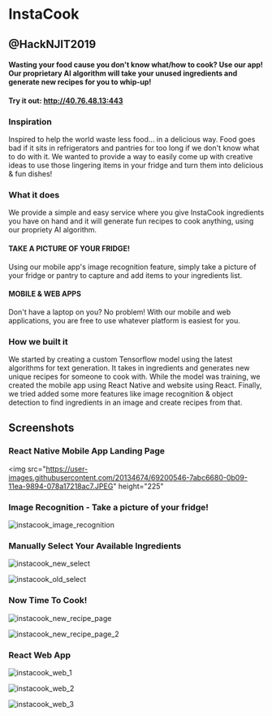 # InstaCook
## @HackNJIT2019

#### Wasting your food cause you don't know what/how to cook? Use our app! Our proprietary AI algorithm will take your unused ingredients and generate new recipes for you to whip-up!

#### Try it out: http://40.76.48.13:443

### Inspiration
Inspired to help the world waste less food... in a delicious way. Food goes bad if it sits in refrigerators and pantries for too long if we don't know what to do with it. We wanted to provide a way to easily come up with creative ideas to use those lingering items in your fridge and turn them into delicious & fun dishes!

### What it does
We provide a simple and easy service where you give InstaCook ingredients you have on hand and it will generate fun recipes to cook anything, using our propriety AI algorithm.

#### TAKE A PICTURE OF YOUR FRIDGE!
Using our mobile app's image recognition feature, simply take a picture of your fridge or pantry to capture and add items to your ingredients list.

#### MOBILE & WEB APPS
Don't have a laptop on you? No problem! With our mobile and web applications, you are free to use whatever platform is easiest for you.

### How we built it
We started by creating a custom Tensorflow model using the latest algorithms for text generation. It takes in ingredients and generates new unique recipes for someone to cook with. While the model was training, we created the mobile app using React Native and website using React. Finally, we tried added some more features like image recognition & object detection to find ingredients in an image and create recipes from that.

## Screenshots

### React Native Mobile App Landing Page
<img src="https://user-images.githubusercontent.com/20134674/69200546-7abc6680-0b09-11ea-9894-078a17218ac7.JPEG" height="225" 

### Image Recognition - Take a picture of your fridge!
![instacook_image_recognition](https://user-images.githubusercontent.com/20134674/69200540-7a23d000-0b09-11ea-9e30-a1a26083c37d.JPEG)

### Manually Select Your Available Ingredients
![instacook_new_select](https://user-images.githubusercontent.com/20134674/69200543-7abc6680-0b09-11ea-8b4b-7048bb139d12.JPEG)

![instacook_old_select](https://user-images.githubusercontent.com/20134674/69200541-7a23d000-0b09-11ea-94a1-a3e4e949a203.JPEG)

### Now Time To Cook!
![instacook_new_recipe_page](https://user-images.githubusercontent.com/20134674/69200544-7abc6680-0b09-11ea-9206-5eaccfadd148.JPEG)

![instacook_new_recipe_page_2](https://user-images.githubusercontent.com/20134674/69200545-7abc6680-0b09-11ea-9a79-ba28c0c3263d.JPEG)

### React Web App
![instacook_web_1](https://user-images.githubusercontent.com/20134674/69200682-e0105780-0b09-11ea-8842-093004634742.png)

![instacook_web_2](https://user-images.githubusercontent.com/20134674/69200681-e0105780-0b09-11ea-94ba-0a7b0cbf5f37.png)

![instacook_web_3](https://user-images.githubusercontent.com/20134674/69200680-e0105780-0b09-11ea-9413-bb68e44eed78.png)


